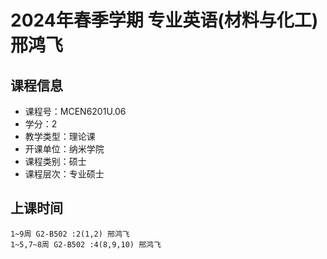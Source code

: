 # 2024年春季学期 专业英语(材料与化工) 邢鸿飞






## 课程信息

- 课程号：MCEN6201U.06
- 学分：2
- 教学类型：理论课
- 开课单位：纳米学院
- 课程类别：硕士
- 课程层次：专业硕士

## 上课时间

```
1~9周 G2-B502 :2(1,2) 邢鸿飞
1~5,7~8周 G2-B502 :4(8,9,10) 邢鸿飞
```

